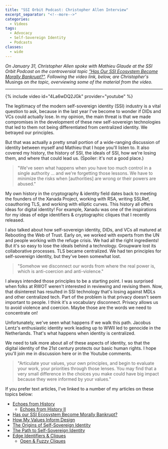 ```yaml
---
title: "SSI Orbit Podcast: Christopher Allen Interview"
excerpt_separator: "<!--more-->"
categories:
  - Videos
tags:
  - Advocacy
  - Self-Sovereign Identity
  - Podcasts
classes:
  - wide
---
```


<i>On January 31, Christopher Allen spoke with Mathieu Glaude at the SSI Orbit Podcast on the controversial topic ["Has Our SSI Ecosystem Become Morally Bankrupt?"](https://www.lifewithalacrity.com/article/ssi-bankruptcy/). Following the video link, below, are Christopher's</i> Musings <i> on the topic, overviewing some of the material from the video.</I>

<hr>

{% include video id="4La6wDQ2JGk" provider="youtube" %}

The legitimacy of the modern self-sovereign identity (SSI) industry is a vital question to ask, because in the last year I've become to wonder if DIDs and VCs could actually lose. In my opinion, the main threat is that we made compromises in the development of these new self-sovereign technologies that led to them not being differentiated from centralized identity. We betrayed our principles. 

But that was actually a pretty small portion of a wide-ranging discussion of identity between myself and Mathieu that I hope you'll listen to. It also covered my history, the history of SSI, the ideals of SSI, how we're losing them, and where that could lead us. (Spoiler: it's not a good place.)

> "We've seen what happens when you have too much control in a single authority ... and we're forgetting those lessons. We have to minimize the risks when [authorities] are wrong or their powers are abused."

My own history in the cryptography & identity field dates back to meeting the founders of the Xanada Project, working with RSA, writing SSLRef, coauthoring TLS, and working with elliptic curves. This history all offers ideas for digital identity! For example, Xanadu was one of the inspirations for my ideas of edge identifiers & cryptographic cliques that I recently released.

I also talked about how self-sovereign identity, DIDs, and VCs all matured at Rebooting the Web of Trust. Early on, we worked with experts from the UN and people working with the refuge crisis. We had all the right ingredients! But it's so easy to lose the ideals behind a technology. Groupware lost its collaborative processes. TLS became centralized. We had ten principles for self-sovereign identity, but they've been somewhat lost.

> "Somehow we disconnect our words from where the real power is, which is anti-coercion and anti-violence."

I always intended those principles to be a starting point. I was surprised when folks at RWOT weren't interested in reviewing and revising them. Now, that disinterest has resulted in SSI technology that's losing against MDLs and other centralized tech. Part of the problem is that privacy doesn't seem important to people. I think it's a vocabulary disconnect. Privacy allows us to avoid violence and coercion. Maybe those are the words we need to concentrate on! 

Unfortunately, we've seen what happens if we walk this path. Jacobus Lentz's enthusiastic identity work leading up to WWII led to genocide in the Netherlands. That's what happens when identity is centralized.

We need to talk more about all of these aspects of identity, so that the digital identity of the 21st century protects our basic human rights. I hope you'll join me in discussion here or in the Youtube comments. 

> "Articulate your values, your own principles, and begin to evaluate your work, your priorities through those lenses. You may find that a very small difference in the choices you make could have big impact because they were informed by your values."

If you prefer text articles, I've linked to a number of my articles on these topics below:

* [Echoes from History](https://www.lifewithalacrity.com/article/echoes-history/)
   * [Echoes from History II](https://www.lifewithalacrity.com/article/eidas/)
* [Has our SSI Ecosystem Become Morally Bankrupt?](https://www.lifewithalacrity.com/article/ssi-bankruptcy/)
* [How My Values Inform Design](https://www.lifewithalacrity.com/article/ValuesDesign/)
* [The Origins of Self-Sovereign Identity](https://www.lifewithalacrity.com/article/origins-SSI/)
* [The Path to Self-Sovereign Identity](https://www.lifewithalacrity.com/article/the-path-to-self-soverereign-identity/)
* [Edge Identifiers & Cliques](https://www.lifewithalacrity.com/article/cliques-1/
)
   * [Open & Fuzzy Cliques](https://www.lifewithalacrity.com/article/cliques-2/)
